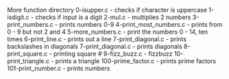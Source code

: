 More function directory
0-isupper.c - checks if character is uppercase
1-isdigit.c - checks if input is a digit
2-mul.c - multiplies 2 numbers
3-print_numbers.c - prints numbers 0-9
4-print_most_numbers.c - prints from 0 - 9  but not 2 and 4
5-more_numbers.c - print the numbers 0 - 14, ten times
6-print_line.c - prints out a line
7-print_diagonal.c - prints backslashes in diagonals
7-print_diagonal.c - prints diagonals
8-print_square.c - printing square #
9-fizz_buzz.c - fizzbuzz
10-print_triangle.c - prints a triangle
100-prime_factor.c - prints prime factors
101-print_number.c - prints numbers
